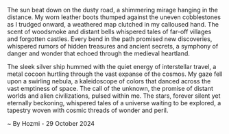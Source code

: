 
The sun beat down on the dusty road, a shimmering mirage hanging in the distance. My worn leather boots thumped against the uneven cobblestones as I trudged onward, a weathered map clutched in my calloused hand. The scent of woodsmoke and distant bells whispered tales of far-off villages and forgotten castles. Every bend in the path promised new discoveries, whispered rumors of hidden treasures and ancient secrets, a symphony of danger and wonder that echoed through the medieval heartland.

The sleek silver ship hummed with the quiet energy of interstellar travel, a metal cocoon hurtling through the vast expanse of the cosmos. My gaze fell upon a swirling nebula, a kaleidoscope of colors that danced across the vast emptiness of space.  The call of the unknown, the promise of distant worlds and alien civilizations, pulsed within me.  The stars, forever silent yet eternally beckoning, whispered tales of a universe waiting to be explored, a tapestry woven with cosmic threads of wonder and peril. 

~ By Hozmi - 29 October 2024

